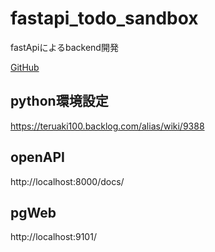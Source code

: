 # fastapi_todo_sandbox
fastApiによるbackend開発

[GitHub](https://github.com/teru-0529/fastapi_todo_sandbox)

## python環境設定
https://teruaki100.backlog.com/alias/wiki/9388

## openAPI
http://localhost:8000/docs/

## pgWeb
http://localhost:9101/
